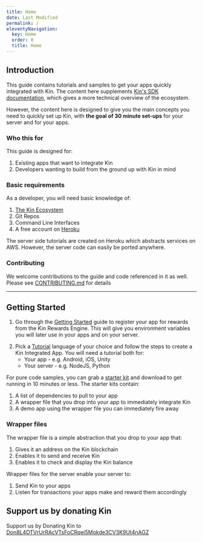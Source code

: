 ```yaml
---
title: Home
date: Last Modified
permalink: /
eleventyNavigation:
  key: Home
  order: 0
  title: Home
---
```


## Introduction

This guide contains tutorials and samples to get your apps quickly integrated with Kin. The content here supplements [Kin's SDK documentation](https://docs.kin.org/intro), which gives a more technical overview of the ecosystem.

However, the content here is designed to give you the main concepts you need to quickly set up Kin, with **the goal of 30 minute set-ups** for your server and for your apps.

### Who this for

This guide is designed for:

1. Existing apps that want to integrate Kin
2. Developers wanting to build from the ground up with Kin in mind

### Basic requirements

As a developer, you will need basic knowledge of:

1. [The Kin Ecosystem](/what-is-kin/) 
2. Git Repos
3. Command Line Interfaces
4. A free account on [Heroku](https://heroku.com/)

The server side tutorials are created on Heroku which abstracts services on AWS. However, the server code can easily be ported anywhere.

### Contributing

We welcome contributions to the guide and code referenced in it as well. Please see [CONTRIBUTING.md](https://github.com/kintegrate/kintegrate.dev/blob/main/CONTRIBUTING.md) for details

---

## Getting Started

1. Go through the [Getting Started](/tutorials/getting-started/) guide to register your app for rewards from the Kin Rewards Engine. This will give you environment variables you will later use in your apps and on your server.

2) Pick a [Tutorial](/tutorials/) language of your choice and follow the steps to create a Kin Integrated App. You will need a tutorial both for:
   - Your app - e.g. Android, iOS, Unity
   - Your server - e.g. NodeJS, Python

For pure code samples, you can grab a [starter kit](/starters/) and download to get running in 10 minutes or less. The starter kits contain:

1. A list of dependencies to pull to your app
2. A wrapper file that you drop into your app to immediately integrate Kin
3. A demo app using the wrapper file you can immediately fire away

### Wrapper files

The wrapper file is a simple abstraction that you drop to your app that:

1. Gives it an address on the Kin blockchain
2. Enables it to send and receive Kin
3. Enables it to check and display the Kin balance

Wrapper files for the server enable your server to:

1. Send Kin to your apps
2. Listen for transactions your apps make and reward them accordingly

## Support us by donating Kin

<div>
Support us by Donating Kin to <a
 target="_blank"
 class="font-mono text-indigo-500"
  href="https://explorer.solana.com/address/Don8L4DTVrUrRAcVTsFoCRqei5Mokde3CV3K9Ut4nAGZ">Don8L4DTVrUrRAcVTsFoCRqei5Mokde3CV3K9Ut4nAGZ</a></div>
